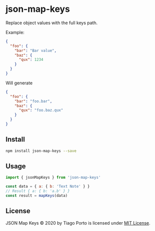 # json-map-keys

Replace object values with the full keys path.

Example:

```json
{
  "foo": {
    "bar": "Bar value",
    "baz": {
      "qux": 1234
    }
  }
}
```

Will generate

```json
{
  "foo": {
    "bar": "foo.bar",
    "baz": {
      "qux": "foo.baz.qux"
    }
  }
}
```

## Install

```sh
npm install json-map-keys --save
```

## Usage

```js
import { jsonMapKeys } from 'json-map-keys'

const data = { a: { b: 'Text Note' } }
// Result { a: { b: 'a.b' } }
const result = mapKeys(data)
```

## License

JSON Map Keys © 2020 by Tiago Porto is licensed under [MIT License](LICENSE).
